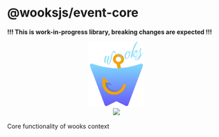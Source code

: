 # @wooksjs/event-core

**!!! This is work-in-progress library, breaking changes are expected !!!**

<p align="center">
<img src="../../logo.png" width="128px"><br>
<a  href="https://github.com/wooksjs/wooksjs/blob/main/LICENSE">
    <img src="https://img.shields.io/badge/License-MIT-green?style=for-the-badge" />
</a>
</p>

Core functionality of wooks context